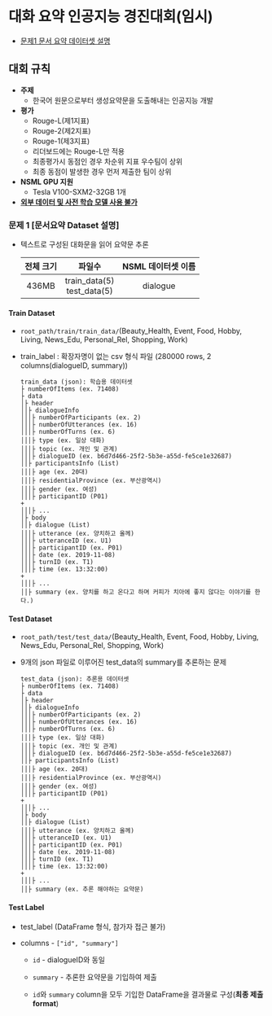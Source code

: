 # 대화 요약 인공지능 경진대회(임시)

- [문제1 문서 요약 데이터셋 설명](#문제-1-문서요약-dataset-설명)

## 대회 규칙

- **주제**
  - 한국어 원문으로부터 생성요약문을 도출해내는 인공지능 개발
- **평가**
  - Rouge-L(제1지표)
  - Rouge-2(제2지표)
  - Rouge-1(제3지표)
  - 리더보드에는 Rouge-L만 적용
  - 최종평가시 동점인 경우 차순위 지표 우수팀이 상위
  - 최종 동점이 발생한 경우 먼저 제출한 팀이 상위
- **NSML GPU 지원**
  - Tesla V100-SXM2-32GB 1개
- **<u>외부 데이터 및 사전 학습 모델 사용 불가</u>**

### 문제 1 **[문서요약 Dataset 설명]**

- 텍스트로 구성된 대화문을 읽어 요약문 추론

  | 전체 크기 |            파일수             | NSML 데이터셋 이름 |
  | :-------: | :---------------------------: | :--------:|
  |   436MB   | train_data(5)<br>test_data(5) | dialogue |

#### Train Dataset

- `root_path/train/train_data/`(Beauty_Health, Event, Food, Hobby, Living, News_Edu, Personal_Rel, Shopping, Work)
- train_label : 확장자명이 없는 csv 형식 파일 (280000 rows, 2 columns(dialogueID, summary))

  ```
  train_data (json): 학습용 데이터셋
  ├ numberOfItems (ex. 71408)
  ├ data
  │├ header
  ││├ dialogueInfo
  │││├ numberOfParticipants (ex. 2)
  │││├ numberOfUtterances (ex. 16)
  │││├ numberOfTurns (ex. 6)
  │││├ type (ex. 일상 대화)
  │││├ topic (ex. 개인 및 관계)
  │││├ dialogueID (ex. b6d7d466-25f2-5b3e-a55d-fe5ce1e32687)
  ││├ participantsInfo (List)
  │││├ age (ex. 20대)
  │││├ residentialProvince (ex. 부산광역시)
  │││├ gender (ex. 여성)
  │││├ participantID (P01)
  +
  │││├ ...
  │├ body
  ││├ dialogue (List)
  │││├ utterance (ex. 양치하고 올께)
  │││├ utteranceID (ex. U1)
  │││├ participantID (ex. P01)
  │││├ date (ex. 2019-11-08)
  │││├ turnID (ex. T1)
  │││├ time (ex. 13:32:00)
  +
  │││├ ...
  ││├ summary (ex. 양치를 하고 온다고 하며 커피가 치아에 좋지 않다는 이야기를 한다.)
  ```

#### Test Dataset

- `root_path/test/test_data/`(Beauty_Health, Event, Food, Hobby, Living, News_Edu, Personal_Rel, Shopping, Work)
- 9개의 json 파일로 이루어진 test_data의 summary를 추론하는 문제

  ```
  test_data (json): 추론용 데이터셋
  ├ numberOfItems (ex. 71408)
  ├ data
  │├ header
  ││├ dialogueInfo
  │││├ numberOfParticipants (ex. 2)
  │││├ numberOfUtterances (ex. 16)
  │││├ numberOfTurns (ex. 6)
  │││├ type (ex. 일상 대화)
  │││├ topic (ex. 개인 및 관계)
  │││├ dialogueID (ex. b6d7d466-25f2-5b3e-a55d-fe5ce1e32687)
  ││├ participantsInfo (List)
  │││├ age (ex. 20대)
  │││├ residentialProvince (ex. 부산광역시)
  │││├ gender (ex. 여성)
  │││├ participantID (P01)
  +
  │││├ ...
  │├ body
  ││├ dialogue (List)
  │││├ utterance (ex. 양치하고 올께)
  │││├ utteranceID (ex. U1)
  │││├ participantID (ex. P01)
  │││├ date (ex. 2019-11-08)
  │││├ turnID (ex. T1)
  │││├ time (ex. 13:32:00)
  +
  │││├ ...
  ││├ summary (ex. 추론 해야하는 요약문)
  ```

#### Test Label

- test_label (DataFrame 형식, 참가자 접근 불가)

- columns - `["id", "summary"]`

  - `id` - dialogueID와 동일

  - `summary` - 추론한 요약문을 기입하여 제출

  - `id`와 `summary` column을 모두 기입한 DataFrame을 결과물로 구성(**최종 제출 format**)
